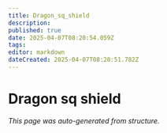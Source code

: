 ```yaml
---
title: Dragon_sq_shield
description: 
published: true
date: 2025-04-07T08:20:54.059Z
tags: 
editor: markdown
dateCreated: 2025-04-07T08:20:51.782Z
---
```


# Dragon sq shield

*This page was auto-generated from structure.*
